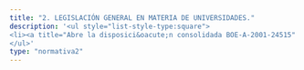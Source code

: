 ```yaml
---
title: "2. LEGISLACIÓN GENERAL EN MATERIA DE UNIVERSIDADES."
description: '<ul style="list-style-type:square">
<li><a title="Abre la disposici&oacute;n consolidada BOE-A-2001-24515" href="https://www.boe.es/buscar/act.php?id=BOE-A-2001-24515" target="_blank" rel="noopener">Ley Org&aacute;nica de Universidades</a></li>
</ul>'
type: "normativa2"
---
```

